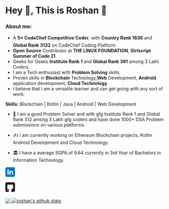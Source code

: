 # Hey 👋, This is Roshan 👦
### About me:
- A **5⭐  CodeChef Competitive Coder**, with **Country Rank 1836** and **Global Rank 3132** on CodeChef Coding Platform.
- **Open Source** Contributor at **THE LINUX FOUNDATION**, **Girlscript Summer of Code 21**.
- Geeks for Geeks **Institute Rank 1** and **Global Rank 391** among 3 Lakh Coders.
- I am a Tech enthusiast with **Problem Solving** skills.
- Proven skills in **Blockchain** Technology,**Web** Development, **Android** application development, **Cloud Technology**.
- I believe that I am a versatile learner and can get going with any sort of work.

**Skills:** Blockchain | Kotlin | Java | Android | Web Development 

- 💼 I am a good Problem Solver and with gfg Institute Rank 1 and Global Rank 512 among 3 Lakh gfg coders and have done 1000+ DSA Problem submissions on various platforms.

- ✍️ I am currently working on Ethereum Blockchain projects, Kotlin Android Development and Cloud Technology.

- 🏛️ I have a average SGPA of 9.64 currently in 3rd Year of Bachelors in Information Technology.

 <a href = "https://www.linkedin.com/in/roshan-raut-299835180/"><img src=https://raw.githubusercontent.com/edent/SuperTinyIcons/master/images/svg/linkedin.svg height='30' weight='30'></a> 
 
 <a href = "github.com/Roshan13046"><img src=https://raw.githubusercontent.com/edent/SuperTinyIcons/master/images/svg/github.svg height='30' weight='30'></a>
 
 <a href="github.com/Roshan13046">
  <img align="center" src="https://github-readme-stats.vercel.app/api/top-langs/?username=Roshan13046&theme=light&hide_langs_below=1" />
</a>

<a href="github.com/Roshan13046">
 <img align="center" src="https://github-readme-stats.vercel.app/api?username=Roshan13046&show_icons=true&theme=light&line_height=27" alt="roshan's github stats"/>
</a>


